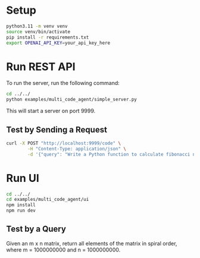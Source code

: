# Setup

```bash
python3.11 -m venv venv
source venv/bin/activate
pip install -r requirements.txt
export OPENAI_API_KEY=your_api_key_here
```

# Run REST API

To run the server, run the following command:

```bash
cd ../../
python examples/multi_code_agent/simple_server.py
```

This will start a server on port 9999.

## Test by Sending a Request

```bash
curl -X POST "http://localhost:9999/code" \
        -H "Content-Type: application/json" \
        -d '{"query": "Write a Python function to calculate fibonacci numbers"}'
```

# Run UI

```bash
cd ../../
cd examples/multi_code_agent/ui
npm install
npm run dev
```

## Test by a Query

Given an m x n matrix, return all elements of the matrix in spiral order, where m = 1000000000 and n = 1000000000.
